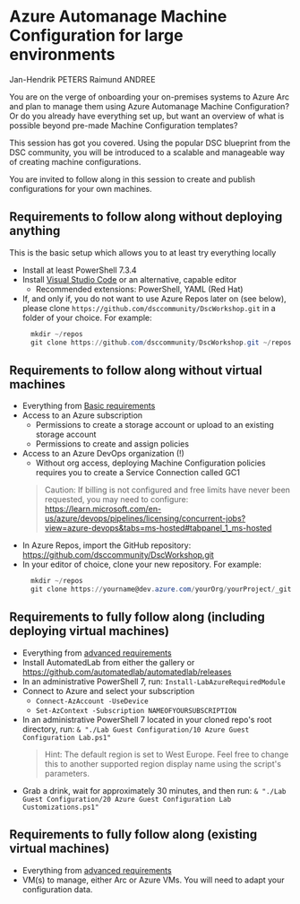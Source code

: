 # Azure Automanage Machine Configuration for large environments

Jan-Hendrik PETERS
Raimund ANDREE

You are on the verge of onboarding your on-premises systems to Azure Arc and plan to manage them using Azure Automanage Machine Configuration?
Or do you already have everything set up, but want an overview of what is possible beyond pre-made Machine Configuration templates?

This session has got you covered. Using the popular DSC blueprint from the DSC community, you will be introduced to a scalable and manageable way of creating machine configurations.

You are invited to follow along in this session to create and publish configurations for your own machines.

## Requirements to follow along without deploying anything

This is the basic setup which allows you to at least try everything locally

- Install at least PowerShell 7.3.4
- Install [Visual Studio Code](https://code.visualstudio.com) or an alternative, capable editor
  - Recommended extensions: PowerShell, YAML (Red Hat)
- If, and only if, you do not want to use Azure Repos later on (see below), please clone `https://github.com/dsccommunity/DscWorkshop.git` in a folder of your choice. For example:
  ```powershell
    mkdir ~/repos
    git clone https://github.com/dsccommunity/DscWorkshop.git ~/repos/dscworkshop
  ```

## Requirements to follow along without virtual machines

- Everything from [Basic requirements](./README.md#Requirements-to-follow-along-without-deploying-anything)
- Access to an Azure subscription
  - Permissions to create a storage account or upload to an existing storage account
  - Permissions to create and assign policies
- Access to an Azure DevOps organization (!)
  - Without org access, deploying Machine Configuration policies requires you to create a Service Connection called GC1
  >Caution: If billing is not configured and free limits have never been requested, you may need to configure: <https://learn.microsoft.com/en-us/azure/devops/pipelines/licensing/concurrent-jobs?view=azure-devops&tabs=ms-hosted#tabpanel_1_ms-hosted>
- In Azure Repos, import the GitHub repository: <https://github.com/dsccommunity/DscWorkshop.git>
- In your editor of choice, clone your new repository. For example:
  ```powershell
    mkdir ~/repos
    git clone https://yourname@dev.azure.com/yourOrg/yourProject/_git/yourRepo ~/repos/dscworkshop
  ```

## Requirements to fully follow along (including deploying virtual machines)

- Everything from [advanced requirements](./README.md#Requirements-to-follow-along-without-virtual-machines)
- Install AutomatedLab from either the gallery or <https://github.com/automatedlab/automatedlab/releases>
- In an administrative PowerShell 7, run: `Install-LabAzureRequiredModule`
- Connect to Azure and select your subscription
  - `Connect-AzAccount -UseDevice`
  - `Set-AzContext -Subscription NAMEOFYOURSUBSCRIPTION`
- In an administrative PowerShell 7 located in your cloned repo's root directory, run: `& "./Lab Guest Configuration/10 Azure Guest Configuration Lab.ps1"`
  >Hint: The default region is set to West Europe. Feel free to change this to another supported region display name using the script's parameters.
- Grab a drink, wait for approximately 30 minutes, and then run: `& "./Lab Guest Configuration/20 Azure Guest Configuration Lab Customizations.ps1"`

## Requirements to fully follow along (existing virtual machines)

- Everything from [advanced requirements](./README.md#Requirements-to-follow-along-without-virtual-machines)
- VM(s) to manage, either Arc or Azure VMs. You will need to adapt your configuration data.
